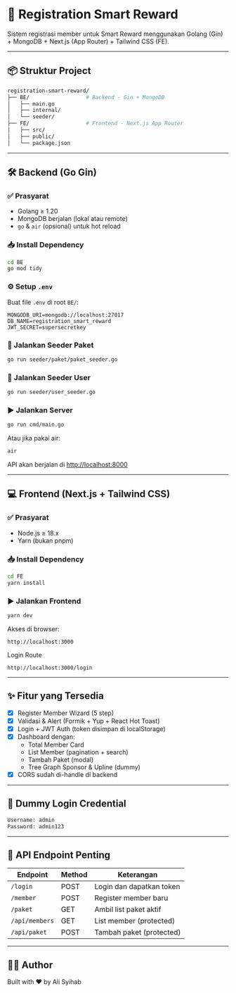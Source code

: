 
# 🚀 Registration Smart Reward

Sistem registrasi member untuk Smart Reward menggunakan Golang (Gin) + MongoDB + Next.js (App Router) + Tailwind CSS (FE).

---

## 📦 Struktur Project

```bash
registration-smart-reward/
├── BE/                  # Backend - Gin + MongoDB
│   ├── main.go
│   ├── internal/
│   └── seeder/
├── FE/                  # Frontend - Next.js App Router
│   ├── src/
│   ├── public/
│   └── package.json
```

---

## 🛠️ Backend (Go Gin)

### ✅ Prasyarat
- Golang ≥ 1.20
- MongoDB berjalan (lokal atau remote)
- `go` & `air` (opsional) untuk hot reload

### 📥 Install Dependency
```bash
cd BE
go mod tidy
```

### ⚙️ Setup `.env`
Buat file `.env` di root `BE/`:

```env
MONGODB_URI=mongodb://localhost:27017
DB_NAME=registration_smart_reward
JWT_SECRET=supersecretkey
```

### 🌱 Jalankan Seeder Paket
```bash
go run seeder/paket/paket_seeder.go
```

### 🌱 Jalankan Seeder User
```bash
go run seeder/user_seeder.go
```


### ▶️ Jalankan Server
```bash
go run cmd/main.go
```

Atau jika pakai air:
```bash
air
```

API akan berjalan di <http://localhost:8000>

---

## 💻 Frontend (Next.js + Tailwind CSS)

### ✅ Prasyarat
- Node.js ≥ 18.x
- Yarn (bukan pnpm)

### 📥 Install Dependency
```bash
cd FE
yarn install
```

### ▶️ Jalankan Frontend
```bash
yarn dev
```

Akses di browser:
```
http://localhost:3000
```

Login Route
```
http://localhost:3000/login
```



---

## ✨ Fitur yang Tersedia

- [x] Register Member Wizard (5 step)
- [x] Validasi & Alert (Formik + Yup + React Hot Toast)
- [x] Login + JWT Auth (token disimpan di localStorage)
- [x] Dashboard dengan:
  - Total Member Card
  - List Member (pagination + search)
  - Tambah Paket (modal)
  - Tree Graph Sponsor & Upline (dummy)
- [x] CORS sudah di-handle di backend

---

## 🧪 Dummy Login Credential

```bash
Username: admin
Password: admin123
```

---

## 📮 API Endpoint Penting

| Endpoint            | Method | Keterangan              |
|---------------------|--------|--------------------------|
| `/login`            | POST   | Login dan dapatkan token |
| `/member`           | POST   | Register member baru     |
| `/paket`            | GET    | Ambil list paket aktif   |
| `/api/members`      | GET    | List member (protected)  |
| `/api/paket`        | POST   | Tambah paket (protected) |

---

## 👨‍💻 Author
Built with ❤️ by Ali Syihab
